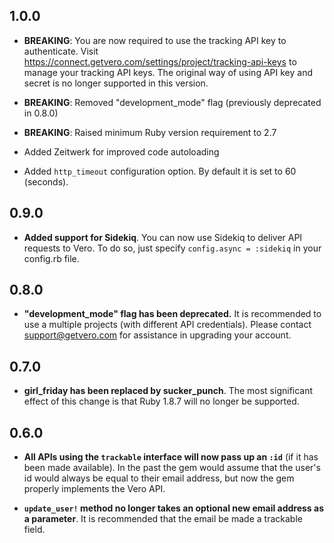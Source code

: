 ## 1.0.0

- **BREAKING**: You are now required to use the tracking API key to authenticate. Visit https://connect.getvero.com/settings/project/tracking-api-keys to manage your tracking API keys. The original way of using API key and secret is no longer supported in this version.

- **BREAKING**: Removed "development_mode" flag (previously deprecated in 0.8.0)

- **BREAKING**: Raised minimum Ruby version requirement to 2.7

- Added Zeitwerk for improved code autoloading

- Added `http_timeout` configuration option. By default it is set to 60 (seconds).

## 0.9.0

- **Added support for Sidekiq**. You can now use Sidekiq to deliver API requests to Vero. To do so, just specify `config.async = :sidekiq` in your config.rb file.

## 0.8.0

- **"development_mode" flag has been deprecated.** It is recommended to use a multiple projects (with different API credentials). Please contact support@getvero.com for assistance in upgrading your account.

## 0.7.0

- **girl_friday has been replaced by sucker_punch**. The most significant effect of this change is that Ruby 1.8.7 will no longer be supported.

## 0.6.0

- **All APIs using the `trackable` interface will now pass up an `:id`** (if it has been made available). In the past the gem would assume that the user's id would always be equal to their email address, but now the gem properly implements the Vero API.

- **`update_user!` method no longer takes an optional new email address as a parameter**. It is recommended that the email be made a trackable field.
